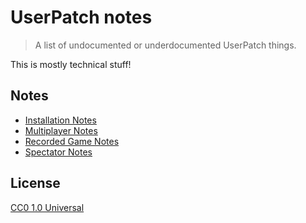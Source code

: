 # UserPatch notes

> A list of undocumented or underdocumented UserPatch things.

This is mostly technical stuff!

## Notes

 - [Installation Notes](./notes/installation.md)
 - [Multiplayer Notes](./notes/multiplayer.md)
 - [Recorded Game Notes](./notes/recorded-games.md)
 - [Spectator Notes](./notes/spec.md)

## License

[CC0 1.0 Universal](LICENSE.md)
